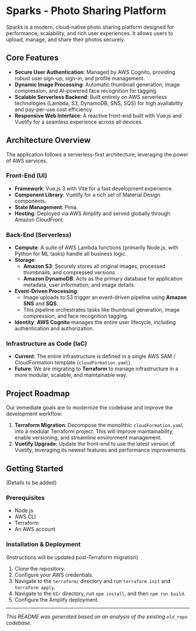 # Sparks - Photo Sharing Platform

Sparks is a modern, cloud-native photo sharing platform designed for performance, scalability, and rich user experiences. It allows users to upload, manage, and share their photos securely.

## Core Features

*   **Secure User Authentication**: Managed by AWS Cognito, providing robust user sign-up, sign-in, and profile management.
*   **Dynamic Image Processing**: Automatic thumbnail generation, image compression, and AI-powered face recognition for tagging.
*   **Scalable Serverless Backend**: Built entirely on AWS serverless technologies (Lambda, S3, DynamoDB, SNS, SQS) for high availability and pay-per-use cost efficiency.
*   **Responsive Web Interface**: A reactive front-end built with Vue.js and Vuetify for a seamless experience across all devices.

## Architecture Overview

The application follows a serverless-first architecture, leveraging the power of AWS services.

### Front-End (UI)

*   **Framework**: Vue.js 3 with Vite for a fast development experience.
*   **Component Library**: Vuetify for a rich set of Material Design components.
*   **State Management**: Pinia.
*   **Hosting**: Deployed via AWS Amplify and served globally through Amazon CloudFront.

### Back-End (Serverless)

*   **Compute**: A suite of AWS Lambda functions (primarily Node.js, with Python for ML tasks) handle all business logic.
*   **Storage**:
    *   **Amazon S3**: Securely stores all original images, processed thumbnails, and compressed versions.
    *   **Amazon DynamoDB**: Acts as the primary database for application metadata, user information, and image details.
*   **Event-Driven Processing**:
    *   Image uploads to S3 trigger an event-driven pipeline using **Amazon SNS** and **SQS**.
    *   This pipeline orchestrates tasks like thumbnail generation, image compression, and face recognition tagging.
*   **Identity**: **AWS Cognito** manages the entire user lifecycle, including authentication and authorization.

### Infrastructure as Code (IaC)

*   **Current**: The entire infrastructure is defined in a single AWS SAM / CloudFormation template (`cloudFormation.yaml`).
*   **Future**: We are migrating to **Terraform** to manage infrastructure in a more modular, scalable, and maintainable way.

## Project Roadmap

Our immediate goals are to modernize the codebase and improve the development workflow:

1.  **Terraform Migration**: Decompose the monolithic `cloudFormation.yaml` into a modular Terraform project. This will improve maintainability, enable versioning, and streamline environment management.
2.  **Vuetify Upgrade**: Update the front-end to use the latest version of Vuetify, leveraging its newest features and performance improvements.

## Getting Started

(Details to be added)

### Prerequisites

*   Node.js
*   AWS CLI
*   Terraform
*   An AWS account

### Installation & Deployment

(Instructions will be updated post-Terraform migration)

1.  Clone the repository.
2.  Configure your AWS credentials.
3.  Navigate to the `terraform/` directory and run `terraform init` and `terraform apply`.
4.  Navigate to the `UI/` directory, run `npm install`, and then `npm run build`.
5.  Configure the Amplify deployment.

---
*This README was generated based on an analysis of the existing `old_repo` codebase.*

